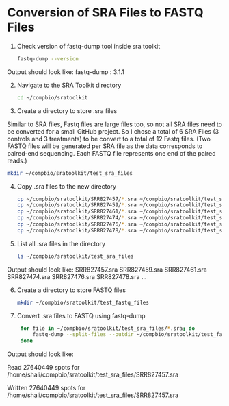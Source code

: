 # Conversion of SRA Files to FASTQ Files

1. Check version of fastq-dump tool inside sra toolkit
   ```bash
   fastq-dump --version
   ```
   
Output should look like: fastq-dump : 3.1.1

2. Navigate to the SRA Toolkit directory
   ```bash
   cd ~/compbio/sratoolkit
   ```
   
3. Create a directory to store .sra files

Similar to SRA files, Fastq files are large files too, so not all SRA files need to be converted for a small GitHub project. So I chose a total of 6 SRA Files (3 controls and 3 treatments) to be convert to a total of 12 Fastq files. (Two FASTQ files will be generated per SRA file as the data corresponds to paired-end sequencing. Each FASTQ file represents one end of the paired reads.)

   ```bash
   mkdir ~/compbio/sratoolkit/test_sra_files
   ```

4. Copy .sra files to the new directory
   ```bash
   cp ~/compbio/sratoolkit/SRR827457/*.sra ~/compbio/sratoolkit/test_sra_files/
   cp ~/compbio/sratoolkit/SRR827459/*.sra ~/compbio/sratoolkit/test_sra_files/
   cp ~/compbio/sratoolkit/SRR827461/*.sra ~/compbio/sratoolkit/test_sra_files/
   cp ~/compbio/sratoolkit/SRR827474/*.sra ~/compbio/sratoolkit/test_sra_files/
   cp ~/compbio/sratoolkit/SRR827476/*.sra ~/compbio/sratoolkit/test_sra_files/
   cp ~/compbio/sratoolkit/SRR827478/*.sra ~/compbio/sratoolkit/test_sra_files/

5. List all .sra files in the directory
   ```bash
   ls ~/compbio/sratoolkit/test_sra_files
   ```

Output should look like: SRR827457.sra  SRR827459.sra  SRR827461.sra  SRR827474.sra  SRR827476.sra  SRR827478.sra ...

6. Create a directory to store FASTQ files
   ```bash
   mkdir ~/compbio/sratoolkit/test_fastq_files
   ```

7. Convert .sra files to FASTQ using fastq-dump
   ```bash
    for file in ~/compbio/sratoolkit/test_sra_files/*.sra; do
        fastq-dump --split-files --outdir ~/compbio/sratoolkit/test_fastq_files $file
    done
   ```

Output should look like:

Read 27640449 spots for /home/shali/compbio/sratoolkit/test_sra_files/SRR827457.sra

Written 27640449 spots for /home/shali/compbio/sratoolkit/test_sra_files/SRR827457.sra
